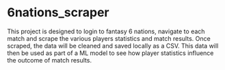 # 6nations_scraper

This project is designed to login to fantasy 6 nations, navigate to each match and scrape the various players statistics and match results.
Once scraped, the data will be cleaned and saved locally as a CSV.
This data will then be used as part of a ML model to see how player statistics influence the outcome of match results.
